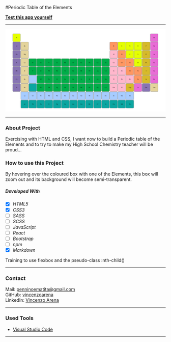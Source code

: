 #Periodic Table of the Elements


**[Test this app yourself](https://vincenzoarena.github.io/elements/)**

---

![My Periodic Table](./img/my-periodic-table-of-the-elements.png)

---

### About Project

Exercising with HTML and CSS, I want now to build a Periodic table of the Elements and to try to make my High School Chemistry teacher will be proud...

### How to use this Project

By hovering over the coloured box with one of the Elements, this box will zoom out and its background will become semi-transparent. 

##### Developed With

- [x] _HTML5_
- [x] _CSS3_
- [ ] _SASS_
- [ ] _SCSS_
- [ ] _JavaScript_
- [ ] _React_
- [ ] _Bootstrap_
- [ ] _npm_
- [x] _Markdown_

Training to use flexbox and the pseudo-class :nth-child()

---

### Contact

Mail: <penninoematita@gmail.com><br>
GitHub: [vincenzoarena](https://github.com/vincenzoarena)<br>
LinkedIn: [Vincenzo Arena](https://www.linkedin.com/in/vincenzo-arena-032a064b/)

---

### Used Tools

- [Visual Studio Code](https://code.visualstudio.com/)

---